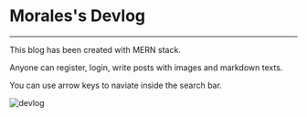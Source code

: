 # Morales's Devlog

---

This blog has been created with MERN stack.

Anyone can register, login, write posts with images and markdown texts.

You can use arrow keys to naviate inside the search bar.

![devlog](https://user-images.githubusercontent.com/67190756/130057198-838480a7-1f65-45f7-bb3e-e0a4d1169464.png)


